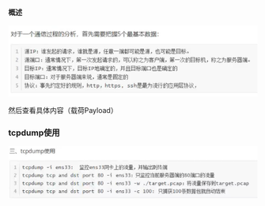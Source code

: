 #### 概述

![image-20240215144424980](https://raw.githubusercontent.com/iooiAsrr/picture/main/Typora/image-20240215144424980.png)

然后查看具体内容（载荷Payload）

### tcpdump使用

![image-20240215150833890](https://raw.githubusercontent.com/iooiAsrr/picture/main/Typora/image-20240215150833890.png)

